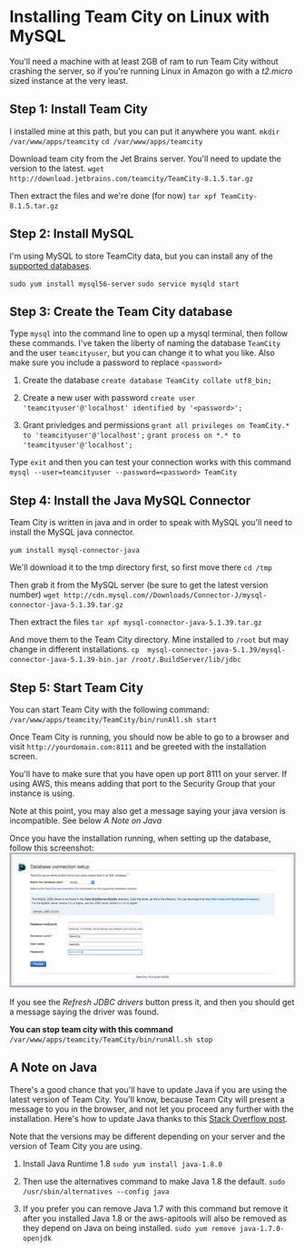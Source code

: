 # Installing Team City on Linux with MySQL
You'll need a machine with at least 2GB of ram to run Team City without crashing the server, so if you're running Linux in Amazon go with a _t2.micro_ sized instance at the very least.

## Step 1: Install Team City
I installed mine at this path, but you can put it anywhere you want.
`mkdir /var/www/apps/teamcity`
`cd /var/www/apps/teamcity`

Download team city from the Jet Brains server. You'll need to update the version to the latest.
`wget http://download.jetbrains.com/teamcity/TeamCity-8.1.5.tar.gz`

Then extract the files and we're done (for now)
`tar xpf TeamCity-8.1.5.tar.gz`

## Step 2: Install MySQL
I'm using MySQL to store TeamCity data, but you can install any of the [supported databases](https://confluence.jetbrains.com/display/TCD10/Setting+up+an+External+Database).

`sudo yum install mysql56-server`
`sudo service mysqld start`

## Step 3: Create the Team City database
Type `mysql` into the command line to open up a mysql terminal, then follow these commands. I've taken the liberty of naming the database `TeamCity` and the user `teamcityuser`, but you can change it to what you like. Also make sure you include a password to replace `<password>`

1) Create the database
`create database TeamCity collate utf8_bin;`

2) Create a new user with password
`create user 'teamcityuser'@'localhost' identified by '<password>';`

3) Grant privledges and permissions
`grant all privileges on TeamCity.* to 'teamcityuser'@'localhost';`
`grant process on *.* to 'teamcityuser'@'localhost';`

Type `exit` and then you can test your connection works with this command
`mysql --user=teamcityuser --password=<password> TeamCity`

## Step 4: Install the Java MySQL Connector
Team City is written in java and in order to speak with MySQL you'll need to install the MySQL java connector.

`yum install mysql-connector-java`

We'll download it to the tmp directory first, so first move there
`cd /tmp`

Then grab it from the MySQL server (be sure to get the latest version number)
`wget http://cdn.mysql.com//Downloads/Connector-J/mysql-connector-java-5.1.39.tar.gz`

Then extract the files
`tar xpf mysql-connector-java-5.1.39.tar.gz`

And move them to the Team City directory. Mine installed to `/root` but may change in different installations.
`cp  mysql-connector-java-5.1.39/mysql-connector-java-5.1.39-bin.jar /root/.BuildServer/lib/jdbc`

## Step 5: Start Team City
You can start Team City with the following command:
`/var/www/apps/teamcity/TeamCity/bin/runAll.sh start`

Once Team City is running, you should now be able to go to a browser and visit `http://yourdomain.com:8111` and be greeted with the installation screen.

You'll have to make sure that you have open up port 8111 on your server. If using AWS, this means adding that port to the Security Group that your instance is using.

Note at this point, you may also get a message saying your java version is incompatible. See below _A Note on Java_

Once you have the installation running, when setting up the database, follow this screenshot:
![Team City Database Setup](/img/teamcity-db-setup.png?raw=true)

If you see the _Refresh JDBC drivers_ button press it, and then you should get a message saying the driver was found.

**You can stop team city with this command**
`/var/www/apps/teamcity/TeamCity/bin/runAll.sh stop`

## A Note on Java
There's a good chance that you'll have to update Java if you are using the latest version of Team City. You'll know, because Team City will present a message to you in the browser, and not let you proceed any further with the installation. Here's how to update Java thanks to this [Stack Overflow post](http://serverfault.com/questions/664643/how-can-i-upgrade-to-java-1-8-on-an-amazon-linux-server).

Note that the versions may be different depending on your server and the version of Team City you are using.

1) Install Java Runtime 1.8
`sudo yum install java-1.8.0`

2) Then use the alternatives command to make Java 1.8 the default.
`sudo /usr/sbin/alternatives --config java`

3) If you prefer you can remove Java 1.7 with this command but remove it after you installed Java 1.8 or the aws-apitools will also be removed as they depend on Java on being installed.
`sudo yum remove java-1.7.0-openjdk`



